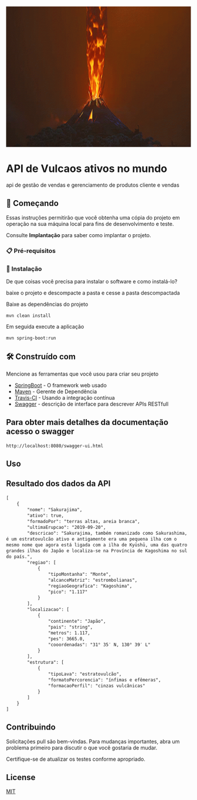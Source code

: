 <p align="center"><img src="/img/logo.gif" width="877px" height="383px"></p>

# API de Vulcaos ativos no mundo 

api de gestão de vendas e gerenciamento de produtos cliente e vendas

## 🚀 Começando

Essas instruções permitirão que você obtenha uma cópia do projeto em operação na sua máquina local para fins de desenvolvimento e teste.

Consulte **Implantação** para saber como implantar o projeto.

### 📋 Pré-requisitos

### 🔧 Instalação

De que coisas você precisa para instalar o software e como instalá-lo?

baixe o projeto e descompacte a pasta e cesse a pasta descompactada

Baixe as dependências do projeto 
```
mvn clean install
```
Em seguida execute a aplicação

```
mvn spring-boot:run
```

## 🛠️ Construído com

Mencione as ferramentas que você usou para criar seu projeto

* [SpringBoot](https://spring.io/projects/spring-boot) - O framework web usado
* [Maven](https://maven.apache.org/) - Gerente de Dependência
* [Travis-CI](https://travis-ci.org/) - Usando a integração contínua
* [Swagger](https://swagger.io/tools/swagger-ui/) - descrição de interface para descrever APIs RESTfull


## Para obter mais detalhes da documentação acesso o swagger
```
http://localhost:8080/swagger-ui.html
```

## Uso

## Resultado dos dados da API

```
[
    {
        "nome": "Sakurajima",
        "ativo": true,
        "formadoPor": "terras altas, areia branca",
        "ultimaErupcao": "2019-09-20",
        "descricao": "Sakurajima, também romanizado como Sakurashima, é um estratovulcão ativo e antigamente era uma pequena ilha com o mesmo nome que agora está ligada com a ilha de Kyūshū, uma das quatro grandes ilhas do Japão e localiza-se na Província de Kagoshima no sul do país.",
        "regiao": [
            {
                "tipoMontanha": "Monte",
                "alcanceMatriz": "estrombolianas",
                "regiaoGeografica": "Kagoshima",
                "pico": "1.117"
            }
        ],
        "localizacao": [
            {
                "continente": "Japão",
                "pais": "string",
                "metros": 1.117,
                "pes": 3665.0,
                "cooordenadas": "31° 35′ N, 130° 39′ L"
            }
        ],
        "estrutura": [
            {
                "tipoLava": "estratovulcão",
                "formatoPercorencia": "ínfimas e efêmeras",
                "formacaoPerfil": "cinzas vulcânicas"
            }
        ]
    }
]

```
## Contribuindo
Solicitações pull são bem-vindas. Para mudanças importantes, abra um problema primeiro para discutir o que você gostaria de mudar.

Certifique-se de atualizar os testes conforme apropriado.

## License
[MIT](https://choosealicense.com/licenses/mit/)
